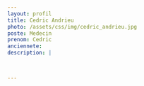 ```yaml
---
layout: profil
title: Cedric Andrieu
photo: /assets/css/img/cedric_andrieu.jpg
poste: Medecin
prenom: Cedric
anciennete: 
description: |


  
---
```

